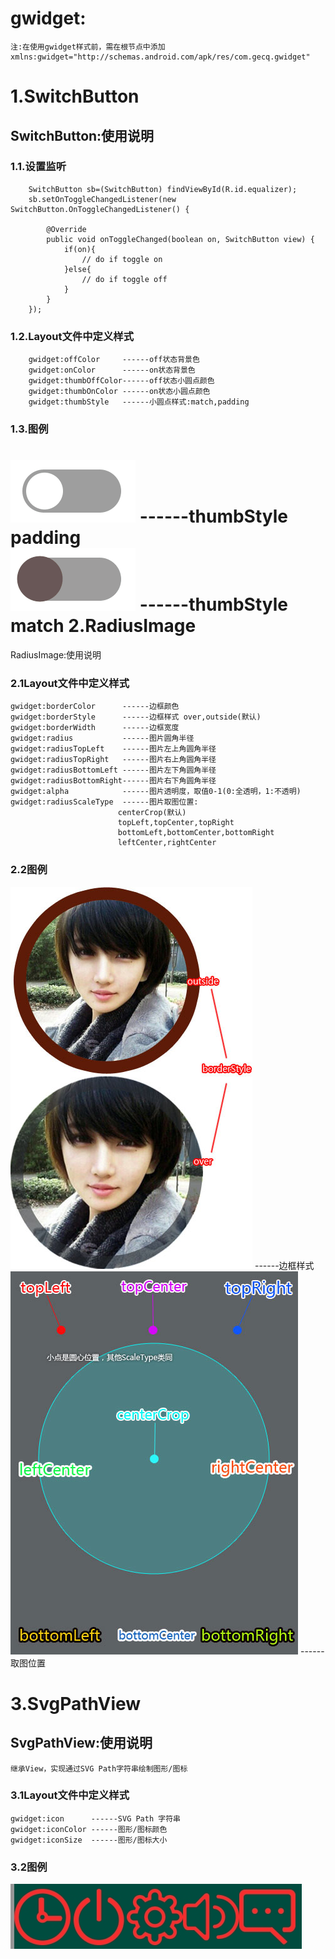 gwidget:
=======
	注:在使用gwidget样式前，需在根节点中添加
	xmlns:gwidget="http://schemas.android.com/apk/res/com.gecq.gwidget"
1.SwitchButton
============
SwitchButton:使用说明
--------
### 1.1.设置监听
    
		SwitchButton sb=(SwitchButton) findViewById(R.id.equalizer);
		sb.setOnToggleChangedListener(new SwitchButton.OnToggleChangedListener() {
			
			@Override
			public void onToggleChanged(boolean on, SwitchButton view) {
				if(on){
					// do if toggle on
				}else{
					// do if toggle off
				}
			}
		});
### 1.2.Layout文件中定义样式
		
		gwidget:offColor     ------off状态背景色
		gwidget:onColor      ------on状态背景色
		gwidget:thumbOffColor------off状态小圆点颜色
		gwidget:thumbOnColor ------on状态小圆点颜色
		gwidget:thumbStyle   ------小圆点样式:match,padding
### 1.3.图例
![github](https://github.com/gechaoqing/gwidget/blob/master/switchbutton.gif) ------thumbStyle padding <br>
![github](https://github.com/gechaoqing/gwidget/blob/master/switchbutton1.gif) ------thumbStyle match
2.RadiusImage
===========
RadiusImage:使用说明
### 2.1Layout文件中定义样式
	gwidget:borderColor      ------边框颜色
    gwidget:borderStyle      ------边框样式 over,outside(默认)
    gwidget:borderWidth      ------边框宽度
    gwidget:radius           ------图片圆角半径
	gwidget:radiusTopLeft    ------图片左上角圆角半径
	gwidget:radiusTopRight   ------图片右上角圆角半径
	gwidget:radiusBottomLeft ------图片左下角圆角半径
	gwidget:radiusBottomRight------图片右下角圆角半径
	gwidget:alpha            ------图片透明度，取值0-1(0:全透明，1:不透明)
	gwidget:radiusScaleType  ------图片取图位置:
							centerCrop(默认)
							topLeft,topCenter,topRight
							bottomLeft,bottomCenter,bottomRight
							leftCenter,rightCenter
### 2.2图例
![github](https://github.com/gechaoqing/gwidget/blob/master/radiusImage1.jpg) ------边框样式
<br>
![github](https://github.com/gechaoqing/gwidget/blob/master/radiusImage2.jpg) ------取图位置

3.SvgPathView
===========
SvgPathView:使用说明
----------
	继承View，实现通过SVG Path字符串绘制图形/图标
### 3.1Layout文件中定义样式
	gwidget:icon      ------SVG Path 字符串
	gwidget:iconColor ------图形/图标颜色
	gwidget:iconSize  ------图形/图标大小
### 3.2图例
![github](https://github.com/gechaoqing/gwidget/blob/master/icon.jpg) 